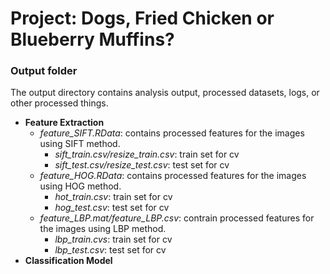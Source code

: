 # Project: Dogs, Fried Chicken or Blueberry Muffins? 
### Output folder

The output directory contains analysis output, processed datasets, logs, or other processed things.

+ **Feature Extraction**  
  + *feature_SIFT.RData*: contains processed features for the images using SIFT method. 
    + *sift_train.csv/resize_train.csv*: train set for cv  
    + *sift_test.csv/resize_test.csv*: test set for cv  
  + *feature_HOG.RData*: contains processed features for the images using HOG method.  
    + *hot_train.csv*: train set for cv  
    + *hog_test.csv*: test set for cv  
  + *feature_LBP.mat/feature_LBP.csv*: contrain processed features for the images using LBP method. 
    + *lbp_train.cvs*: train set for cv   
    + *lbp_test.csv*: test set for cv  
+ **Classification Model**  

